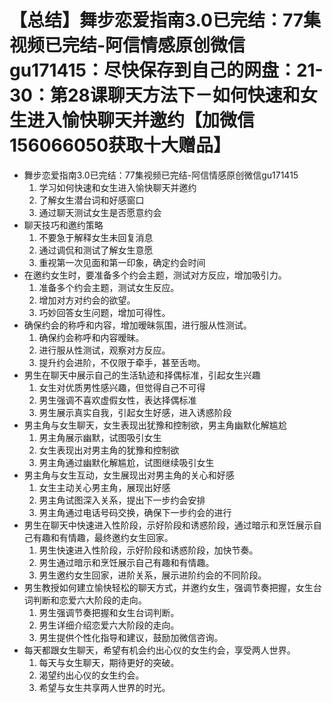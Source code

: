 # 【总结】舞步恋爱指南3.0已完结：77集视频已完结-阿信情感原创微信gu171415：尽快保存到自己的网盘：21-30：第28课聊天方法下－如何快速和女生进入愉快聊天并邀约【加微信156066050获取十大赠品】

-   舞步恋爱指南3.0已完结：77集视频已完结-阿信情感原创微信gu171415
    1.  学习如何快速和女生进入愉快聊天并邀约
    2.  了解女生潜台词和好感窗口
    3.  通过聊天测试女生是否愿意约会
-   聊天技巧和邀约策略
    1.  不要急于解释女生未回复消息
    2.  通过调侃和测试了解女生意愿
    3.  重视第一次见面和第一印象，确定约会时间
-   在邀约女生时，要准备多个约会主题，测试对方反应，增加吸引力。
    1.  准备多个约会主题，测试女生反应。
    2.  增加对方对约会的欲望。
    3.  巧妙回答女生问题，增加可得性。
-   确保约会的称呼和内容，增加暧昧氛围，进行服从性测试。
    1.  确保约会称呼和内容暧昧。
    2.  进行服从性测试，观察对方反应。
    3.  提升约会进阶，不仅限于牵手，甚至舌吻。
-   男生在聊天中展示自己的生活轨迹和择偶标准，引起女生兴趣
    1.  女生对优质男性感兴趣，但觉得自己不可得
    2.  男生强调不喜欢虚假女性，表达择偶标准
    3.  男生展示真实自我，引起女生好感，进入诱惑阶段
-   男主角与女生聊天，女生表现出犹豫和控制欲，男主角幽默化解尴尬
    1.  男主角展示幽默，试图吸引女生
    2.  女生表现出对男主角的犹豫和控制欲
    3.  男主角通过幽默化解尴尬，试图继续吸引女生
-   男主角与女生互动，女生展现出对男主角的关心和好感
    1.  女生主动关心男主角，展现出好感
    2.  男主角试图深入关系，提出下一步约会安排
    3.  男主角通过电话号码交换，确保下一步约会的进行
-   男生在聊天中快速进入性阶段，示好阶段和诱惑阶段，通过暗示和烹饪展示自己有趣和有情趣，最终邀约女生回家。
    1.  男生快速进入性阶段，示好阶段和诱惑阶段，加快节奏。
    2.  男生通过暗示和烹饪展示自己有趣和有情趣。
    3.  男生邀约女生回家，进阶关系，展示进阶约会的不同阶段。
-   男生教授如何建立愉快轻松的聊天方式，并邀约女生，强调节奏把握，女生台词判断和恋爱六大阶段的走向。
    1.  男生强调节奏把握和女生台词判断。
    2.  男生详细介绍恋爱六大阶段的走向。
    3.  男生提供个性化指导和建议，鼓励加微信咨询。
-   每天都跟女生聊天，希望有机会约出心仪的女生约会，享受两人世界。
    1.  每天与女生聊天，期待更好的突破。
    2.  渴望约出心仪的女生约会。
    3.  希望与女生共享两人世界的时光。